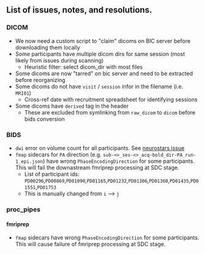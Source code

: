 ## List of issues, notes, and resolutions. 

### DICOM
- We now need a custom script to "claim" dicoms on BIC server before downloading them locally
- Some participants have multiple dicom dirs for same session (most likely from issues during scanning)
  - Heuristic filter: select dicom_dir with most files 
- Some dicoms are now "tarred" on bic server and need to be extracted before reorganizing
- Some dicoms do not have `visit` / `session` infor in the filename (i.e. `MRI01`)
  - Cross-ref date with recruitment spreadsheet for identifying sessions
- Some dicoms have `derived` tag in the header 
  - These are excluded from symlinking from `raw_dicom` to `dicom` before bids conversion

### BIDS
- `dwi` error on volume count for all participants. See [neurostars issue](https://neurostars.org/t/bids-validator-volume-count-mismatch-error-for-dwi-run-with-1-direction/22508) 
- `fmap` sidecars for `PA` direction (e.g. `sub-<>_ses-<>_acq-bold_dir-PA_run-1_epi.json`) have wrong `PhaseEncodingDirection` for some participants. This will fail the downastream fmriprep processing at SDC stage. 
  - List of participant ids: `PD00296`,`PD00869`,`PD01090`,`PD01165`,`PD01232`,`PD01306`,`PD01360`,`PD01435`,`PD01551`,`PD01753`
  - This is manually changed from `i` --> `j` 

### proc_pipes
#### fmriprep
- `fmap` sidecars have wrong `PhaseEncodingDirection` for some participants. This will cause failure of fmriprep processing at SDC stage. 